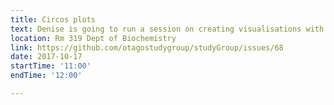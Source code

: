 ```yaml
---
title: Circos plots 
text: Denise is going to run a session on creating visualisations with Circos
location: Rm 319 Dept of Biochemistry
link: https://github.com/otagostudygroup/studyGroup/issues/68
date: 2017-10-17
startTime: '11:00'
endTime: '12:00'

---
```



